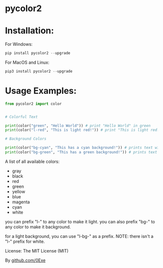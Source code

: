 # pycolor2

# Installation:

For Windows:
```py
pip install pycolor2 --upgrade
```

For MacOS and Linux:
```py
pip3 install pycolor2 --upgrade
```

# Usage Examples:

```py
from pycolor2 import color


# Colorful Text

print(color("green", "Hello World")) # print "Hello World" in green
print(color("l-red", "This is light red!")) # print "This is light red!" in light red

# Background Colors

print(color("bg-cyan", "This has a cyan background!")) # prints text with a cyan background
print(color("bg-green", "This has a green background!")) # prints text with green background


```

A list of all available colors:
- gray
- black
- red
- green
- yellow
- blue
- magenta
- cyan
- white

you can prefix "l-" to any color to make it light.
you can also prefix "bg-" to any color to make it background.

for a light background, you can use "l-bg-" as a prefix.
NOTE: there isn't a "l-" prefix for white.



License: The MIT License (MIT)


By [github.com/0Exe](https://github.com/0Exe)